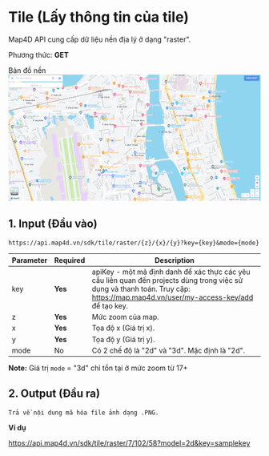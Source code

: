 # Tile (Lấy thông tin của tile)
Map4D API cung cấp dữ liệu nền địa lý ở dạng "raster".

Phương thức: **GET**

Bản đồ nền
[![Tile](../resources/tile.png)](https://map4d.vn)

## 1. Input (Đầu vào)
```
https://api.map4d.vn/sdk/tile/raster/{z}/{x}/{y}?key={key}&mode={mode}
```
| Parameter | Required | Description                                                                                                                                                                       |
|-----------|----------|-----------------------------------------------------------------------------------------------------------------------------------------------------------------------------------|
| key       | **Yes**  | apiKey - một mã định danh để xác thực các yêu cầu liên quan đến projects dùng trong việc sử dụng và thanh toán. Truy cập: https://map.map4d.vn/user/my-access-key/add để tạo key. |
| z         | **Yes**  | Mức zoom của map.                                                                                                                                                                 |
| x         | **Yes**  | Tọa độ x (Giá trị x).                                                                                                                                                             |
| y         | **Yes**  | Tọa độ y (Giá trị y).                                                                                                                                                             |
| mode      | No       | Có 2 chế độ là "2d" và "3d". Mặc định là "2d".                                                                                                                                    |

**Note:** Giá trị `mode` = "3d" chỉ tồn tại ở mức zoom từ 17+
## 2. Output (Đầu ra)
```text
Trả về nội dung mã hóa file ảnh dạng .PNG.
```

**Ví dụ**

https://api.map4d.vn/sdk/tile/raster/7/102/58?model=2d&key=samplekey